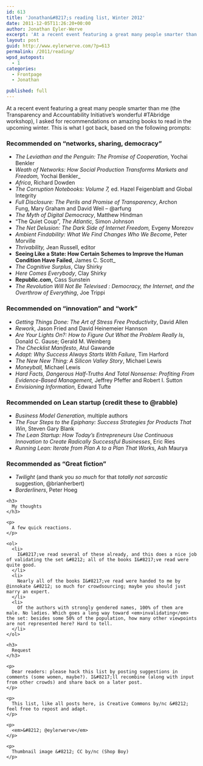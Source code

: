 ```yaml
---
id: 613
title: 'Jonathan&#8217;s reading list, Winter 2012'
date: 2011-12-05T11:26:20+00:00
author: Jonathan Eyler-Werve
excerpt: 'At a recent event featuring a great many people smarter than me I asked for recommendations on amazing books to read in the upcoming winter. '
layout: post
guid: http://www.eylerwerve.com/?p=613
permalink: /2011/reading/
wpsd_autopost:
  - 1
categories:
  - Frontpage
  - Jonathan

published: full
---
```

At a recent event featuring a great many people smarter than me (the Transparency and Accountability Initiative&#8217;s wonderful #TAbridge workshop), I asked for recommendations on amazing books to read in the upcoming winter. This is what I got back, based on the following prompts:

### Recommended on &#8220;networks, sharing, democracy&#8221;

  * _The Leviathan and the Penguin: The Promise of Cooperation,_ Yochai Benkler
  * _Weath of Networks: How Social Production Transforms Markets and Freedom,_ Yochai Benkler_
  * _Africa_, Richard Dowden
  * _The Corruption Notebooks: Volume 7,_ ed. Hazel Feigenblatt and Global Integrity
  * _Full Disclosure: The Perils and Promise of Transparency_, Archon Fung, Mary Graham and David Weil &#8211; @arfung
  * _The Myth of Digital Democracy_, Matthew Hindman
  * &#8220;The Quiet Coup&#8221;, _The Atlantic,_ Simon Johnson
  * _The Net Delusion: The Dark Side of Internet Freedom,_ Evgeny Morezov
  * _Ambient Findability: What We Find Changes Who We Become_, Peter Morville
  * _Thrivability,_ Jean Russell, editor
  * __Seeing Like a State: How Certain Schemes to Improve the Human Condition Have Failed__, James C. Scott_
  * _The Cognitive Surplus_, Clay Shirky
  * _Here Comes Everybody_, Clay Shirky
  * __Republic.com,__ Cass Sunstein
  * _The Revolution Will Not Be Televised : Democracy, the Internet, and the Overthrow of Everything_, Joe Trippi

### Recommended on &#8220;innovation&#8221; and &#8220;work&#8221;

<div>
  <ul>
    <li>
      <em>Getting Things Done: The Art of Stress Free Productivity</em>, David Allen
    </li>
    <li>
      <em>Rework</em>, Jason Fried and David Heinemeier Hannson
    </li>
    <li>
      <em>Are Your Lights On?: How to Figure Out What the Problem Really Is</em>, Donald C. Gause; Gerald M. Weinberg
    </li>
    <li>
      <em>The Checklist Manifesto</em>, Atul Gawande
    </li>
    <li>
      <em>Adapt: Why Success Always Starts With Failure,</em> Tim Harford
    </li>
    <li>
      <em>The New New Thing: A Silicon Valley Story</em>, Michael Lewis
    </li>
    <li>
      <em>Moneyball,</em> Michael Lewis
    </li>
    <li>
      <em>Hard Facts, Dangerous Half-Truths And Total Nonsense: Profiting From Evidence-Based Management, </em>Jeffrey Pfeffer and Robert I. Sutton
    </li>
    <li>
      <em>Envisioning Information,</em> Edward Tufte
    </li>
  </ul>

  <h3>
    Recommended on Lean startup (credit these to @rabble)
  </h3>

  <ul>
    <li>
      <em>Business Model Generation,</em> multiple authors
    </li>
    <li>
      <em>The Four Steps to the Epiphany: Success Strategies for Products That Win</em>, Steven Gary Blank
    </li>
    <li>
      <em>The Lean Startup: How Today&#8217;s Entrepreneurs Use Continuous Innovation to Create Radically Successful Businesses</em>, Eric Ries
    </li>
    <li>
      <em>Running Lean: Iterate from Plan A to a Plan That Work</em>s, Ash Maurya
    </li>
  </ul>

  <h3>
    Recommended as &#8220;Great fiction&#8221;
  </h3>

  <div>
    <ul>
      <li>
        <em>Twilight</em> (and thank you <em>so much</em> for that <em>totally not sarcastic</em> suggestion, @brianherbert)
      </li>
      <li>
        <em>Borderliners</em>, Peter Hoeg
      </li>
    </ul>

    <h3>
      My thoughts
    </h3>

    <p>
      A few quick reactions.
    </p>

    <ol>
      <li>
        I&#8217;ve read several of these already, and this does a nice job of validating the set &#8212; all of the books I&#8217;ve read were quite good.
      </li>
      <li>
        Nearly all of the books I&#8217;ve read were handed to me by @innokate &#8212; so much for crowdsourcing; maybe you should just marry an expert.
      </li>
      <li>
        Of the authors with strongly gendered names, 100% of them are male. No ladies. Which goes a long way toward <em>invalidating</em> the set: besides some 50% of the population, how many other viewpoints are not represented here? Hard to tell.
      </li>
    </ol>

    <h3>
      Request
    </h3>

    <p>
      Dear readers: please hack this list by posting suggestions in comments (some women, maybe?). I&#8217;ll recombine (along with input from other crowds) and share back on a later post.
    </p>

    <p>
      This list, like all posts here, is Creative Commons by/nc &#8212; feel free to repost and adapt.
    </p>

    <p>
      <em>&#8212; @eylerwerve</em>
    </p>

    <p>
      Thumbnail image &#8212; CC by/nc (Shop Boy)
    </p>
  </div>
</div>